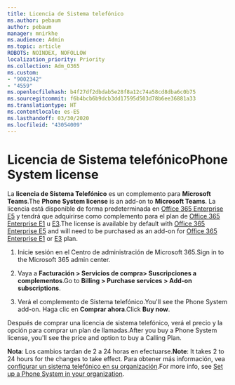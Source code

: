 ```yaml
---
title: Licencia de Sistema telefónico
ms.author: pebaum
author: pebaum
manager: mnirkhe
ms.audience: Admin
ms.topic: article
ROBOTS: NOINDEX, NOFOLLOW
localization_priority: Priority
ms.collection: Adm_O365
ms.custom:
- "9002342"
- "4559"
ms.openlocfilehash: b4f27df2dbdab5e28f8a12c74a58cd8dba6c0b75
ms.sourcegitcommit: f6b4bcb6b9dcb3dd17595d503d78b6ee36881a33
ms.translationtype: HT
ms.contentlocale: es-ES
ms.lasthandoff: 03/30/2020
ms.locfileid: "43054009"
---
```

# <a name="phone-system-license"></a><span data-ttu-id="a4f31-102">Licencia de Sistema telefónico</span><span class="sxs-lookup"><span data-stu-id="a4f31-102">Phone System license</span></span>

<span data-ttu-id="a4f31-103">La **licencia de Sistema Telefónico** es un complemento para **Microsoft Teams**.</span><span class="sxs-lookup"><span data-stu-id="a4f31-103">The **Phone System license** is an add-on to **Microsoft Teams**.</span></span> <span data-ttu-id="a4f31-104">La licencia está disponible de forma predeterminada en [Office 365 Enterprise E5](https://www.microsoft.com/microsoft-365/business/office-365-enterprise-e5-business-software?rtc=1&activetab=pivot%3aoverviewtab) y tendrá que adquirirse como complemento para el plan de [Office 365 Enterprise E1](https://products.office.com/business/office-365-enterprise-e1-business-software) u [E3](https://products.office.com/business/office-365-enterprise-e3-business-software).</span><span class="sxs-lookup"><span data-stu-id="a4f31-104">The license is available by default with [Office 365 Enterprise E5](https://www.microsoft.com/microsoft-365/business/office-365-enterprise-e5-business-software?rtc=1&activetab=pivot%3aoverviewtab) and will need to be purchased as an add-on for [Office 365 Enterprise E1](https://products.office.com/business/office-365-enterprise-e1-business-software) or [E3](https://products.office.com/business/office-365-enterprise-e3-business-software) plan.</span></span>

1. <span data-ttu-id="a4f31-105">Inicie sesión en el Centro de administración de Microsoft 365.</span><span class="sxs-lookup"><span data-stu-id="a4f31-105">Sign in to the Microsoft 365 admin center.</span></span>

2. <span data-ttu-id="a4f31-106">Vaya a **Facturación > Servicios de compra> Suscripciones a complementos**.</span><span class="sxs-lookup"><span data-stu-id="a4f31-106">Go to **Billing > Purchase services > Add-on subscriptions**.</span></span> 

3. <span data-ttu-id="a4f31-107">Verá el complemento de Sistema telefónico.</span><span class="sxs-lookup"><span data-stu-id="a4f31-107">You'll see the Phone System add-on.</span></span> <span data-ttu-id="a4f31-108">Haga clic en **Comprar ahora**.</span><span class="sxs-lookup"><span data-stu-id="a4f31-108">Click **Buy now**.</span></span>

<span data-ttu-id="a4f31-109">Después de comprar una licencia de sistema telefónico, verá el precio y la opción para comprar un plan de llamadas.</span><span class="sxs-lookup"><span data-stu-id="a4f31-109">After you buy a Phone System license, you'll see the price and option to buy a Calling Plan.</span></span>

<span data-ttu-id="a4f31-110">**Nota**: Los cambios tardan de 2 a 24 horas en efectuarse.</span><span class="sxs-lookup"><span data-stu-id="a4f31-110">**Note**: It takes 2 to 24 hours for the changes to take effect.</span></span> <span data-ttu-id="a4f31-111">Para obtener más información, vea [configurar un sistema telefónico en su organización](https://docs.microsoft.com/MicrosoftTeams/setting-up-your-phone-system).</span><span class="sxs-lookup"><span data-stu-id="a4f31-111">For more info, see [Set up a Phone System in your organization](https://docs.microsoft.com/MicrosoftTeams/setting-up-your-phone-system).</span></span> 

